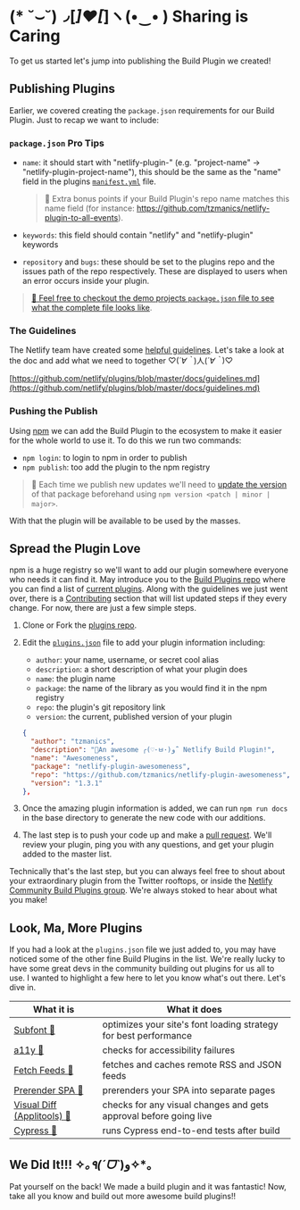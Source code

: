 # (* ˘⌣˘)◞[_]♥[_]ヽ(•‿• ) Sharing is Caring

To get us started let's jump into publishing the Build Plugin we created!

## Publishing Plugins

Earlier, we covered creating the `package.json` requirements for our Build Plugin. Just to recap we want to include:

### `package.json` Pro Tips

* `name`: it should start with "netlify-plugin-" (e.g. "project-name" -> "netlify-plugin-project-name"), this should be the same as the "name" field in the plugins [`manifest.yml`](https://github.com/netlify/build#anatomy-of-a-plugin) file.

  > 💫 Extra bonus points if your Build Plugin's repo name matches this name field (for instance: <https://github.com/tzmanics/netlify-plugin-to-all-events>).

* `keywords`: this field should contain "netlify" and "netlify-plugin" keywords
* `repository` and `bugs`: these should be set to the plugins repo and the issues path of the repo respectively. These are displayed to users when an error occurs inside your plugin.

> [🐙 Feel free to checkout the demo projects `package.json` file to see what the complete file looks like](https://github.com/tzmanics/workshop-better-build-a-build-plugin/blob/main/7_files_sharing-is-caring/plugin/package.json).

### The Guidelines

The Netlify team have created some [helpful guidelines](https://github.com/netlify/plugins/blob/master/docs/guidelines.md). Let's take a look at the doc and add what we need to together ♡(*´∀｀*)人(*´∀｀*)♡

[https://github.com/netlify/plugins/blob/master/docs/guidelines.md](https://github.com/netlify/plugins/blob/master/docs/guidelines.md)

### Pushing the Publish

Using [npm](https://www.npmjs.com/) we can add the Build Plugin to the ecosystem to make it easier for the whole world to use it. To do this we run two commands:

* `npm login`: to login to npm in order to publish
* `npm publish`: too add the plugin to the npm registry

> 🧐 Each time we publish new updates we'll need to [update the version](https://docs.npmjs.com/about-semantic-versioning) of that package beforehand using `npm version <patch | minor | major>`.

With that the plugin will be available to be used by the masses.

## Spread the Plugin Love

npm is a huge registry so we'll want to add our plugin somewhere everyone who needs it can find it. May introduce you to the [Build Plugins repo](https://github.com/netlify/plugins) where you can find a list of [current plugins](https://github.com/netlify/plugins#community-plugins). Along with the guidelines we just went over, there is a [Contributing](https://github.com/netlify/plugins/blob/master/docs/CONTRIBUTING.md) section that will list updated steps if they every change. For now, there are just a few simple steps.

1. Clone or Fork the [plugins repo](https://github.com/netlify/plugins#community-plugins).
2. Edit the [`plugins.json`](https://github.com/netlify/plugins/blob/master/plugins.json) file to add your plugin information including:

   * `author`: your name, username, or secret cool alias
   * `description`: a short description of what your plugin does
   * `name`: the plugin name
   * `package`: the name of the library as you would find it in the npm registry
   * `repo`: the plugin's git repository link
   * `version`: the current, published version of your plugin

   ```json
   {
     "author": "tzmanics",
     "description": "🔌An awesome ╭(♡･ㅂ･)و ̑̑ Netlify Build Plugin!",
     "name": "Awesomeness",
     "package": "netlify-plugin-awesomeness",
     "repo": "https://github.com/tzmanics/netlify-plugin-awesomeness",
     "version": "1.3.1"
   },
   ```

3. Once the amazing plugin information is added, we can run `npm run docs` in the base directory to generate the new code with our additions.

4. The last step is to push your code up and make a [pull request](https://help.github.com/en/github/collaborating-with-issues-and-pull-requests/creating-a-pull-request). We'll review your plugin, ping you with any questions, and get your plugin added to the master list.

Technically that's the last step, but you can always feel free to shout about your extraordinary plugin from the Twitter rooftops, or inside the [Netlify Community Build Plugins group](https://community.netlify.com/c/Netlify-support/build-plugins?utm_source=blog&utm_medium=what-plugin-3-tzm&utm_campaign=devex). We're always stoked to hear about what you make!

## Look, Ma, More Plugins

If you had a look at the `plugins.json` file we just added to, you may have noticed some of the other fine Build Plugins in the list. We're really lucky to have some great devs in the community building out plugins for us all to use. I wanted to highlight a few here to let you know what's out there. Let's dive in.

| What it is                                                                              | What it does                                                      |
| --------------------------------------------------------------------------------------- | ----------------------------------------------------------------- |
| [Subfont 🔗](https://github.com/munter/netlify-plugin-subfont)                          | optimizes your site's font loading strategy for best performance  |
| [a11y 🔗](https://github.com/sw-yx/netlify-plugin-a11y)                                 | checks for accessibility failures                                 |
| [Fetch Feeds 🔗](https://github.com/philhawksworth/netlify-plugin-fetch-feeds)          | fetches and caches remote RSS and JSON feeds                      |
| [Prerender SPA 🔗](https://github.com/shortdiv/netlify-plugin-prerender-spa)            | prerenders your SPA into separate pages                           |
| [Visual Diff (Applitools) 🔗](https://github.com/jlengstorf/netlify-plugin-visual-diff) | checks for any visual changes and gets approval before going live |
| [Cypress 🔗](https://github.com/cypress-io/netlify-plugin-cypress)                      | runs Cypress end-to-end tests after build                         |

## We Did It!!! ✧*｡٩(ˊᗜˋ*)و✧*｡

Pat yourself on the back! We made a build plugin and it was fantastic! Now, take all you know and build out more awesome build plugins!!
